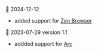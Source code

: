 📆 2024-12-12
- added support for [Zen Browser](https://zen-browser.app/)

📆 2023-07-29
version 1.1
- addded support for [Arc](https://arc.net/)
